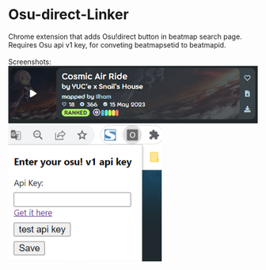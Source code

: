 # Osu-direct-Linker
Chrome extension that adds Osu!direct button in beatmap search page.  
Requires Osu api v1 key, for conveting beatmapsetid to beatmapid.  
<br>
Screenshots:  
![alt text](https://raw.githubusercontent.com/ZyMa-1/Osu-direct-Linker/main/readme_screenshots/screenshot1.png)  
![alt text](https://raw.githubusercontent.com/ZyMa-1/Osu-direct-Linker/main/readme_screenshots/screenshot2.png)  
